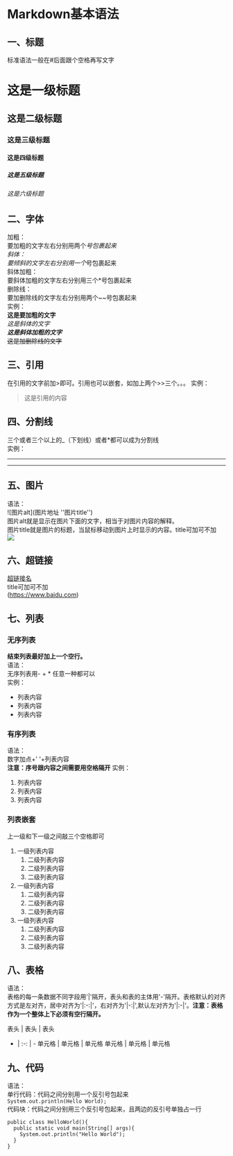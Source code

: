 # Markdown基本语法
## 一、标题
标准语法一般在#后面跟个空格再写文字
# 这是一级标题
## 这是二级标题
### 这是三级标题
#### 这是四级标题
##### 这是五级标题
###### 这是六级标题

## 二、字体
加粗：<br>
要加粗的文字左右分别用两个*号包裹起来<br>
斜体：<br>
要倾斜的文字左右分别用一个*号包裹起来<br>
斜体加粗：<br>
要斜体加粗的文字左右分别用三个*号包裹起来<br>
删除线：<br>
要加删除线的文字左右分别用两个~~号包裹起来<br>
实例：<br>
**这是要加粗的文字**<br>
*这是斜体的文字*<br>
***这是斜体加粗的文字***<br>
~~这是加删除线的文字~~

## 三、引用
在引用的文字前加>即可。引用也可以嵌套，如加上两个>>三个。。。
实例：<br>
>这是引用的内容

## 四、分割线
三个或者三个以上的_（下划线）或者*都可以成为分割线<br>
实例：
___
***
## 五、图片
语法：<br>
![图片alt](图片地址 ''图片title'')<br>
图片alt就是显示在图片下面的文字，相当于对图片内容的解释。<br>
图片title就是图片的标题，当鼠标移动到图片上时显示的内容。title可加可不加<br>
![](https://ss3.baidu.com/-fo3dSag_xI4khGko9WTAnF6hhy/super/crop=61,19,1358,849/sign=7ccd77d99f8fa0ec6b883e4d1ba168c2/cdbf6c81800a19d8a22331ef3dfa828ba61e4633.jpg)
## 六、超链接
[超链接名](超链接地址 "超链接title")<br>
title可加可不加<br>
(https://www.baidu.com)
## 七、列表
### 无序列表
**结束列表最好加上一个空行。**<br>
语法：<br>
无序列表用- + * 任意一种都可以<br>
实例：<br>
- 列表内容
- 列表内容
- 列表内容

### 有序列表
语法：<br>
数字加点+' '+列表内容<br>**注意：序号跟内容之间需要用空格隔开**
实例：<br>
1. 列表内容
2. 列表内容
3. 列表内容

### 列表嵌套
上一级和下一级之间敲三个空格即可<br>
1. 一级列表内容
   1. 二级列表内容
   2. 二级列表内容
   3. 二级列表内容
2. 一级列表内容
   1. 二级列表内容
   2. 二级列表内容
   3. 二级列表内容
3. 一级列表内容
   1. 二级列表内容
   2. 二级列表内容
   3. 二级列表内容

## 八、表格
语法：<br>
表格的每一条数据不同字段用'|'隔开，表头和表的主体用'-'隔开。表格默认的对齐方式是左对齐，居中对齐为'|:-:|'，右对齐为'|-:|',默认左对齐为'|:-|'。**注意：表格作为一个整体上下必须有空行隔开。**

 表头 | 表头 | 表头
 - | :-: | -
 单元格 | 单元格 | 单元格
 单元格 |  单元格 | 单元格

## 九、代码
语法：<br>
单行代码：代码之间分别用一个反引号包起来<br>
`System.out.println(Hello World);`<br>
代码块：代码之间分别用三个反引号包起来，且两边的反引号单独占一行
```
public class HelloWorld(){
  public static void main(String[] args){
    System.out.println("Hello World");
  }
}
```
